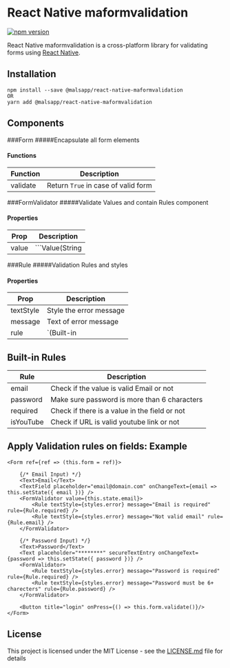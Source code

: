 # React Native maformvalidation #
[![npm version](https://badge.fury.io/js/react-native-maformvalidation.svg)](https://badge.fury.io/js/react-native-maformvalidation)

React Native maformvalidation is a cross-platform library for validating forms using [React Native](https://github.com/facebook/react-native).

<a name='Installation'></a>
## Installation ##
```
npm install --save @malsapp/react-native-maformvalidation 
OR
yarn add @malsapp/react-native-maformvalidation 
```

## Components

###Form
#####Encapsulate all form elements 
#### Functions
Function | Description
------------ | -------------
validate | Return `True` in case of valid form



###FormValidator
#####Validate Values and contain Rules component  
#### Properties
Prop | Description
------------ | -------------
value | ```Value(String || Function ) : Get value for validation  ```



###Rule
#####Validation Rules and styles  
#### Properties
Prop | Description
------------ | -------------
textStyle | Style the error message
message |  Text of error message
rule | `(Built-in || function that takes the value and return ``true`` if invalid || Regex) Validation rule`


## Built-in Rules
Rule | Description
------------ | -------------
email | Check if the value is valid Email or not 
password | Make sure password is more than 6 characters
required | Check if there is a value in the field or not
isYouTube | Check if URL is valid youtube link or not






<a name='Apply Validation rules on fields'></a>
## Apply Validation rules on fields: Example ##
```
<Form ref={ref => (this.form = ref)}> 

    {/* Email Input) */}
    <Text>Email</Text>
    <TextField placeholder="email@domain.com" onChangeText={email => this.setState({ email })} />
    <FormValidator value={this.state.email}>
        <Rule textStyle={styles.error} message="Email is required" rule={Rule.required} />
        <Rule textStyle={styles.error} message="Not valid email" rule={Rule.email} />
    </FormValidator>

    {/* Password Input) */}
    <Text>Password</Text>
    <Text placeholder="********" secureTextEntry onChangeText={password => this.setState({ password })} />
    <FormValidator>
        <Rule textStyle={styles.error} message="Password is required" rule={Rule.required} />
        <Rule textStyle={styles.error} message="Password must be 6+ charecters" rule={Rule.password} />
    </FormValidator>

    <Button title="login" onPress={() => this.form.validate()}/>
</Form>
```

## License

This project is licensed under the MIT License - see the [LICENSE.md](LICENSE.md) file for details
